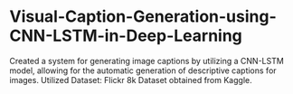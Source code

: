 # Visual-Caption-Generation-using-CNN-LSTM-in-Deep-Learning
Created a system for generating image captions by utilizing a CNN-LSTM model, allowing for the automatic generation of descriptive captions for images.
Utilized Dataset: Flickr 8k Dataset obtained from Kaggle.

